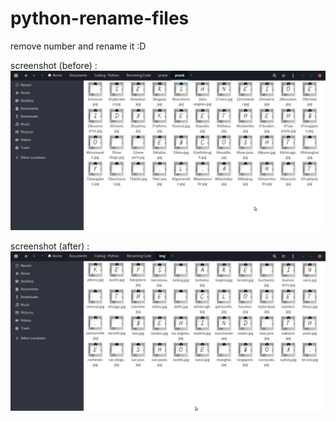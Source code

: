 # python-rename-files

remove number and rename it :D

screenshot (before) :
![screenshot](https://github.com/rifqirosyidi/python-rename-files/blob/master/scrshot/before.png) 

screenshot (after) :
![screenshot](https://github.com/rifqirosyidi/python-rename-files/blob/master/scrshot/after.png) 
